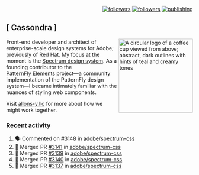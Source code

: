 <p align="right"><a rel="me" href="https://front-end.social/@castastrophe">
    <img alt="followers" title="Follow me on Mastodon" src="https://img.shields.io/mastodon/follow/109297102751309835?domain=https%3A%2F%2Ffront-end.social&label=Follow&logo=mastodon&logoColor=white&style=for-the-badge&labelColor=008080&color=006969"/></a>
  <a href="https://codepen.io/castastrophe/">
    <img alt="followers" title="Follow me on CodePen" src="https://img.shields.io/badge/23-1?color=640464&labelColor=7c007c&style=for-the-badge&logo=codepen&label=Follow"/></a>
<a href="https://castastrophe.medium.com/">
    <img alt="publishing" title="View articles on Medium" src="https://img.shields.io/badge/107-1?color=666&labelColor=444&label=subscribe&logo=medium&logoColor=white&style=for-the-badge"/></a>
</p>

## [&nbsp;Cassondra&nbsp;]

<img align="right" src="https://github-production-user-asset-6210df.s3.amazonaws.com/1840295/253016758-ba468774-1cd3-42c2-8f43-947b5eeb5edf.png" height="200" alt="A circular logo of a coffee cup viewed from above; abstract, dark outlines with hints of teal and creamy tones">

Front-end developer and architect of enterprise-scale design systems for Adobe; previously of Red Hat. My focus at the moment is the [Spectrum design system](https://github.com/adobe/spectrum-css). As a founding contributor to the [PatternFly&nbsp;Elements](https://github.com/patternfly/patternfly-elements) project&mdash;a community implementation of the PatternFly design system&mdash;I became intimately familiar with the nuances of styling web components.

Visit [allons-y.llc](http://allons-y.llc/) for more about how we might work together.

### Recent activity

<!--START_SECTION:activity-->
1. 🗣 Commented on [#3148](https://github.com/adobe/spectrum-css/pull/3148#issuecomment-2368299346) in [adobe/spectrum-css](https://github.com/adobe/spectrum-css)
2. 🎉 Merged PR [#3141](https://github.com/adobe/spectrum-css/pull/3141) in [adobe/spectrum-css](https://github.com/adobe/spectrum-css)
3. 🎉 Merged PR [#3139](https://github.com/adobe/spectrum-css/pull/3139) in [adobe/spectrum-css](https://github.com/adobe/spectrum-css)
4. 🎉 Merged PR [#3140](https://github.com/adobe/spectrum-css/pull/3140) in [adobe/spectrum-css](https://github.com/adobe/spectrum-css)
5. 🎉 Merged PR [#3137](https://github.com/adobe/spectrum-css/pull/3137) in [adobe/spectrum-css](https://github.com/adobe/spectrum-css)
<!--END_SECTION:activity-->

